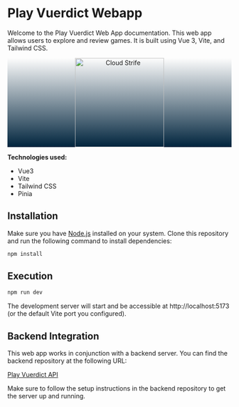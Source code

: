 # Play Vuerdict Webapp

Welcome to the Play Vuerdict Web App documentation. This web app allows users to explore and review games. It is built using Vue 3, Vite, and Tailwind CSS.

<div style="background: linear-gradient(to top, #00243D, transparent);">
  <p align="center">
    <img src="https://raw.githubusercontent.com/Wtheodoro/play-vuerdict/main/src/assets/images/cloudStrife.svg" width="200" alt="Cloud Strife">
  </p>
</div>

**Technologies used:**

- Vue3
- Vite
- Tailwind CSS
- Pinia

## Installation

Make sure you have [Node.js](https://nodejs.org) installed on your system. Clone this repository and run the following command to install dependencies:

```bash
npm install
```

## Execution

```bash
npm run dev
```

The development server will start and be accessible at http://localhost:5173 (or the default Vite port you configured).

## Backend Integration

This web app works in conjunction with a backend server. You can find the backend repository at the following URL:

[Play Vuerdict API](https://github.com/Wtheodoro/plau-vuerdict-api)

Make sure to follow the setup instructions in the backend repository to get the server up and running.

